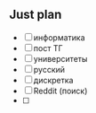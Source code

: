 ## Just plan
- [ ] информатика
- [ ] пост ТГ
- [ ] университеты
- [ ] русский
- [ ] дискретка
- [ ] Reddit (поиск)
- [ ]
